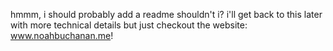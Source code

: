 hmmm, i should probably add a readme shouldn't i? i'll get back to this later with more technical details but just checkout the website: www.noahbuchanan.me!
